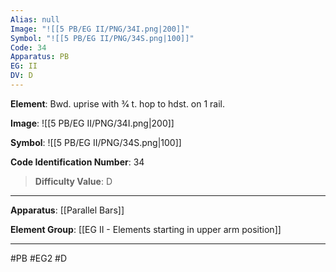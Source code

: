 ```yaml
---
Alias: null
Image: "![[5 PB/EG II/PNG/34I.png|200]]"
Symbol: "![[5 PB/EG II/PNG/34S.png|100]]"
Code: 34
Apparatus: PB
EG: II
DV: D
---
```

**Element**: Bwd. uprise with 3⁄4 t. hop to hdst. on 1 rail.

**Image**:
![[5 PB/EG II/PNG/34I.png|200]]

**Symbol**:
![[5 PB/EG II/PNG/34S.png|100]]

**Code Identification Number**: 34

>**Difficulty Value**: D

___
**Apparatus**: [[Parallel Bars]]

**Element Group**: [[EG II -  Elements starting in upper arm position]]
___
#PB #EG2 #D
